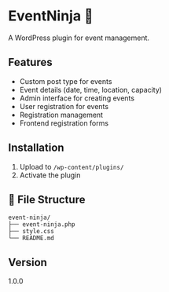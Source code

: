 # EventNinja 🥷

A WordPress plugin for event management.

## Features
- Custom post type for events
- Event details (date, time, location, capacity)
- Admin interface for creating events
- User registration for events
- Registration management
- Frontend registration forms

## Installation
1. Upload to `/wp-content/plugins/`
2. Activate the plugin

## 📁 File Structure

```
event-ninja/
├── event-ninja.php    
├── style.css          
└── README.md
```

## Version
1.0.0
